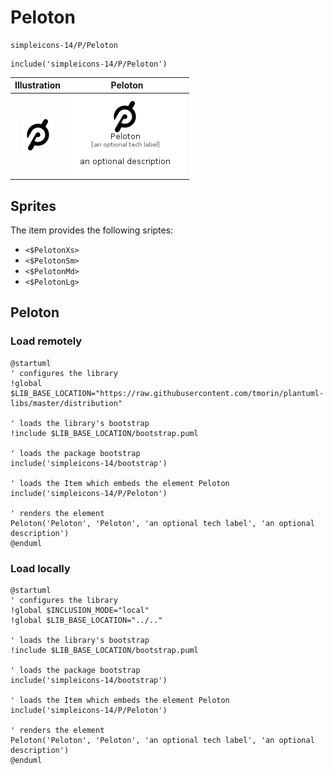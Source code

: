 # Peloton


```text
simpleicons-14/P/Peloton
```

```text
include('simpleicons-14/P/Peloton')
```



| Illustration | Peloton |
| :---: | :---: |
| ![illustration for Illustration](../../simpleicons-14/P/Peloton.png) | ![illustration for Peloton](../../simpleicons-14/P/Peloton.Local.png) |



## Sprites
The item provides the following sriptes:

- `<$PelotonXs>`
- `<$PelotonSm>`
- `<$PelotonMd>`
- `<$PelotonLg>`





## Peloton

### Load remotely
```plantuml
@startuml
' configures the library
!global $LIB_BASE_LOCATION="https://raw.githubusercontent.com/tmorin/plantuml-libs/master/distribution"

' loads the library's bootstrap
!include $LIB_BASE_LOCATION/bootstrap.puml

' loads the package bootstrap
include('simpleicons-14/bootstrap')

' loads the Item which embeds the element Peloton
include('simpleicons-14/P/Peloton')

' renders the element
Peloton('Peloton', 'Peloton', 'an optional tech label', 'an optional description')
@enduml
```

### Load locally
```plantuml
@startuml
' configures the library
!global $INCLUSION_MODE="local"
!global $LIB_BASE_LOCATION="../.."

' loads the library's bootstrap
!include $LIB_BASE_LOCATION/bootstrap.puml

' loads the package bootstrap
include('simpleicons-14/bootstrap')

' loads the Item which embeds the element Peloton
include('simpleicons-14/P/Peloton')

' renders the element
Peloton('Peloton', 'Peloton', 'an optional tech label', 'an optional description')
@enduml
```


